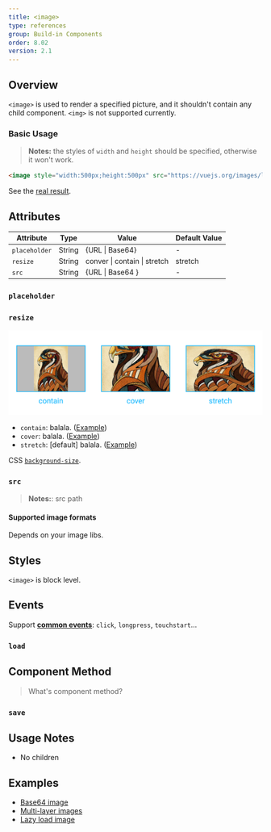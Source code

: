 ```yaml
---
title: <image>
type: references
group: Build-in Components
order: 8.02
version: 2.1
---
```


## Overview

`<image>` is used to render a specified picture, and it shouldn't contain any child component. `<img>` is not supported currently.

### Basic Usage

> **Notes:** the styles of `width` and `height` should be specified, otherwise it won't work.

```html
<image style="width:500px;height:500px" src="https://vuejs.org/images/logo.png"></image>
```

See the [real result](http://dotwe.org/vue/00f4b68b3a86360df1f38728fd0b4a1f).

## Attributes

| Attribute | Type | Value | Default Value |
| - | - | - | - |
| `placeholder` | String | {URL &#124; Base64} | - |
| `resize` | String | conver &#124; contain &#124; stretch | stretch |
| `src` | String | {URL &#124; Base64 } | - |

### `placeholder`

### `resize`

![image resize property](../images/image-resize-property.png)

+ `contain`: balala. ([Example](http://dotwe.org/vue/89be94dcd1fec73b77246ec46c678914))
+ `cover`: balala. ([Example](http://dotwe.org/vue/f38e311d2e6b2af87f0a65a8f37d9490))
+ `stretch`: [default] balala. ([Example](http://dotwe.org/vue/f38e311d2e6b2af87f0a65a8f37d9490))

CSS [`background-size`](https://developer.mozilla.org/en-US/docs/Web/CSS/background-size).

### `src`

> **Notes:**: src path

#### Supported image formats

Depends on your image libs.

## Styles

`<image>` is block level.

## Events

Support **[common events](../../wiki/common-events.html)**: `click`, `longpress`, `touchstart`...

### `load`

## Component Method

> What's component method?

### `save`

## Usage Notes

+ No children

## Examples

+ [Base64 image](http://dotwe.org/vue/4624d605004fc7eb9f14ca9c5a226fe3)
+ [Multi-layer images](http://dotwe.org/vue/4624d605004fc7eb9f14ca9c5a226fe3)
+ [Lazy load image](http://dotwe.org/vue/4624d605004fc7eb9f14ca9c5a226fe3)
